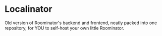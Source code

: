 # Localinator

Old version of Roominator's backend and frontend, neatly packed into one repository, for YOU to self-host your own little Roominator.
